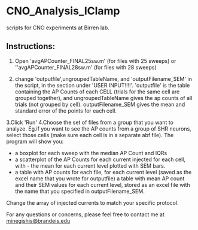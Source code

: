 # CNO_Analysis_IClamp
scripts for CNO experiments at Birren lab. 

## Instructions:
1. Open 'avgAPCounter_FINAL25sw.m' (for files with 25 sweeps) or ''avgAPCounter_FINAL28sw.m' (for files with 28 sweeps)

2. change 'outputfile',ungroupedTableName, and 'outputFilename_SEM' in the script, in the section under 'USER INPUT!!!!'. 'outputfile' is the table containing the AP Counts of each CELL (trials for the same cell are grouped together), and ungroupedTableName gives the ap counts of all trials (not grouped by cell). outputFilename_SEM gives the mean and standard error of the points for each cell.

3.Click 'Run'
4.Choose the set of files from a group that you want to analyze. Eg.if you want to see the AP counts from a group of SHR neurons, select those cells (make sure each cell is in a separate abf file).
The program will show you:
- a boxplot for each sweep with the median AP Count and IQRs
- a scatterplot of the AP Counts for each current injected for each cell, with - the mean for each current level plotted with SEM bars.
- a table with AP counts for each file, for each current level (saved as the excel name that you wrote for outputfile)
a table with mean AP count and their SEM values for each current level, stored as an excel file with the name that you specified in outputFilename_SEM.

Change the array of injected currents to match your specific protocol.



For any questions or concerns, please feel free to contact me at minegishis@brandeis.edu
